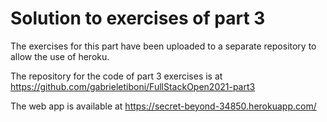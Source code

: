 # Solution to exercises of part 3

The exercises for this part have been uploaded to a separate repository to allow the use of heroku.

The repository for the code of part 3 exercises is at https://github.com/gabrieletiboni/FullStackOpen2021-part3

The web app is available at https://secret-beyond-34850.herokuapp.com/